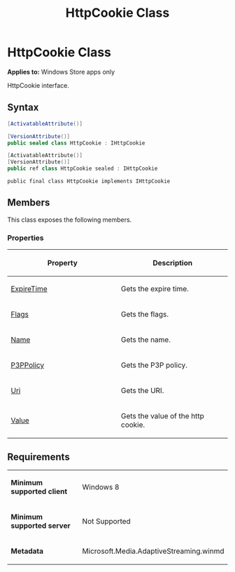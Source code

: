 ﻿---
title: HttpCookie Class
TOCTitle: HttpCookie Class
ms:assetid: e853230c-f7c2-44f5-b87c-0ec826d3fbb8
ms:mtpsurl: https://msdn.microsoft.com/en-us/library/JJ822861(v=VS.90)
ms:contentKeyID: 50079615
ms.date: 11/19/2012
mtps_version: v=VS.90
dev_langs:
- csharp
- c++
- jscript
---

# HttpCookie Class

**Applies to:** Windows Store apps only

HttpCookie interface.

## Syntax

``` csharp
[ActivatableAttribute()]

[VersionAttribute()]
public sealed class HttpCookie : IHttpCookie
```

``` c++
[ActivatableAttribute()]
[VersionAttribute()]
public ref class HttpCookie sealed : IHttpCookie
```

``` jscript
public final class HttpCookie implements IHttpCookie
```

## Members

This class exposes the following members.

### Properties

<table>
<colgroup>
<col style="width: 50%" />
<col style="width: 50%" />
</colgroup>
<thead>
<tr class="header">
<th><p>Property</p></th>
<th><p>Description</p></th>
</tr>
</thead>
<tbody>
<tr class="odd">
<td><p><a href="httpcookie-expiretime-property.md">ExpireTime</a></p></td>
<td><p>Gets the expire time.</p></td>
</tr>
<tr class="even">
<td><p><a href="httpcookie-flags-property.md">Flags</a></p></td>
<td><p>Gets the flags.</p></td>
</tr>
<tr class="odd">
<td><p><a href="httpcookie-name-property.md">Name</a></p></td>
<td><p>Gets the name.</p></td>
</tr>
<tr class="even">
<td><p><a href="httpcookie-p3ppolicy-property.md">P3PPolicy</a></p></td>
<td><p>Gets the P3P policy.</p></td>
</tr>
<tr class="odd">
<td><p><a href="httpcookie-uri-property.md">Uri</a></p></td>
<td><p>Gets the URI.</p></td>
</tr>
<tr class="even">
<td><p><a href="httpcookie-value-property.md">Value</a></p></td>
<td><p>Gets the value of the http cookie.</p></td>
</tr>
</tbody>
</table>


## Requirements

<table>
<colgroup>
<col style="width: 50%" />
<col style="width: 50%" />
</colgroup>
<tbody>
<tr class="odd">
<td><p><strong>Minimum supported client</strong></p></td>
<td><p>Windows 8</p></td>
</tr>
<tr class="even">
<td><p><strong>Minimum supported server</strong></p></td>
<td><p>Not Supported</p></td>
</tr>
<tr class="odd">
<td><p><strong>Metadata</strong></p></td>
<td><p>Microsoft.Media.AdaptiveStreaming.winmd</p></td>
</tr>
</tbody>
</table>


